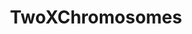 ---
title: TwoXChromosomes
crosslinks:
- youtubefactsbot
- raisedbynarcissists
- legaladvice
- AskReddit
- childfree
- personalfinance
- Assistance
- OutOfTheLoop
- news
- IAmA
- AskWomen
- BabyBumps
- asktransgender
- explainlikeimfive
- clothpads
- birthcontrol
- sex
- help
- Endo
- dataisbeautiful
---